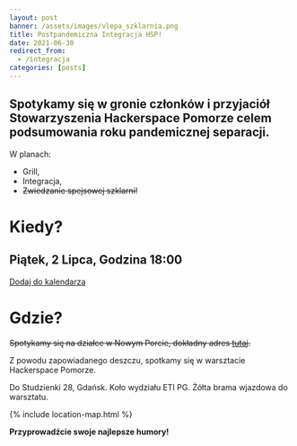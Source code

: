 ```yaml
---
layout: post
banner: /assets/images/vlepa_szklarnia.png
title: Postpandemiczna Integracja HSP!
date: 2021-06-30
redirect_from:
  - /integracja
categories: [posts]
---
```


## Spotykamy się w gronie członków i przyjaciół Stowarzyszenia Hackerspace Pomorze celem podsumowania roku pandemicznej separacji.

W planach:

 * Grill,
 * Integracja,
 * ~~Zwiedzanie spejsowej szklarni!~~

# Kiedy?

## Piątek, 2 Lipca, Godzina 18:00

[Dodaj do kalendarza](https://wydarzenia.hsp.sh/events/a7f90e93-13ea-499d-b732-c16dd1b50587)

# Gdzie?

~~Spotykamy się na działce w Nowym Porcie, dokładny adres [tutaj](https://plus.codes/9F6W9MW8+GV).~~

Z powodu zapowiadanego deszczu, spotkamy się w warsztacie Hackerspace Pomorze.

Do Studzienki 28, Gdańsk. 
Koło wydziału ETI PG.
Żółta brama wjazdowa do warsztatu.

{% include location-map.html %}

**Przyprowadźcie swoje najlepsze humory!**
